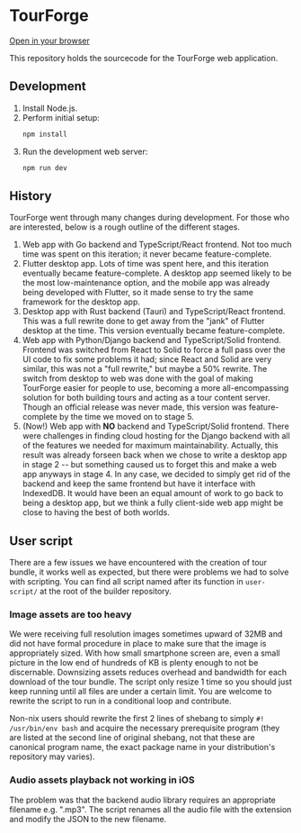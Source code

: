 # TourForge

[Open in your browser](https://tourforge.github.io/builder)

This repository holds the sourcecode for the TourForge web application.

## Development

1. Install Node.js.
2. Perform initial setup:
   ```sh
   npm install
   ```
3. Run the development web server:
   ```sh
   npm run dev
   ```

## History
TourForge went through many changes during development. For those who are interested, below is a rough outline of the different stages.

1. Web app with Go backend and TypeScript/React frontend. Not too much time was spent on this iteration; it never became feature-complete.
2. Flutter desktop app. Lots of time was spent here, and this iteration eventually became feature-complete. A desktop app seemed likely to be the most low-maintenance option, and the mobile app was already being developed with Flutter, so it made sense to try the same framework for the desktop app.
3. Desktop app with Rust backend (Tauri) and TypeScript/React frontend. This was a full rewrite done to get away from the "jank" of Flutter desktop at the time. This version eventually became feature-complete.
4. Web app with Python/Django backend and TypeScript/Solid frontend. Frontend was switched from React to Solid to force a full pass over the UI code to fix some problems it had; since React and Solid are very similar, this was not a "full rewrite," but maybe a 50% rewrite. The switch from desktop to web was done with the goal of making TourForge easier for people to use, becoming a more all-encompassing solution for both building tours and acting as a tour content server. Though an official release was never made, this version was feature-complete by the time we moved on to stage 5.
5. (Now!) Web app with **NO** backend and TypeScript/Solid frontend. There were challenges in finding cloud hosting for the Django backend with all of the features we needed for maximum maintainability. Actually, this result was already forseen back when we chose to write a desktop app in stage 2 -- but something caused us to forget this and make a web app anyways in stage 4. In any case, we decided to simply get rid of the backend and keep the same frontend but have it interface with IndexedDB. It would have been an equal amount of work to go back to being a desktop app, but we think a fully client-side web app might be close to having the best of both worlds.

## User script
There are a few issues we have encountered with the creation of tour bundle, it works well as expected, but there were problems we had to solve with scripting. You can find all script named after its function in `user-script/` at the root of the builder repository.

### Image assets are too heavy
We were receiving full resolution images sometimes upward of 32MB and did not have formal procedure in place to make sure that the image is appropriately sized. With how small smartphone screen are, even a small picture in the low end of hundreds of KB is plenty enough to not be discernable. Downsizing assets reduces overhead and bandwidth for each download of the tour bundle. The script only resize 1 time so you should just keep running until all files are under a certain limit. You are welcome to rewrite the script to run in a conditional loop and contribute.

Non-nix users should rewrite the first 2 lines of shebang to simply `#! /usr/bin/env bash` and acquire the necessary prerequisite program (they are listed at the second line of original shebang, not that these are canonical program name, the exact package name in your distribution's repository may varies).

### Audio assets playback not working in iOS
The problem was that the backend audio library requires an appropriate filename e.g. ".mp3". The script renames all the audio file with the extension and modify the JSON to the new filename. 